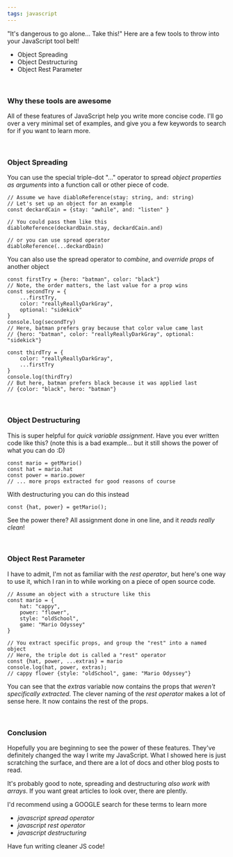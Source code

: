 ```yaml
---
tags: javascript
---
```


"It's dangerous to go alone... Take this!"  Here are a few tools to throw into your JavaScript tool belt!
* Object Spreading
* Object Destructuring
* Object Rest Parameter

&nbsp;
### Why these tools are awesome

All of these features of JavaScript help you write more concise code.  I'll go over a very minimal set of examples, and give you a few keywords to search for if you want to learn more.

&nbsp;
### Object Spreading

You can use the special triple-dot "..." operator to spread _object properties as arguments_ into a function call or other piece of code.
```
// Assume we have diabloReference(stay: string, and: string)
// Let's set up an object for an example
const deckardCain = {stay: "awhile", and: "listen" }

// You could pass them like this
diabloReference(deckardDain.stay, deckardCain.and)

// or you can use spread operator
diabloReference(...deckardDain)
```

You can also use the spread operator to _combine_, and _override props_ of another object
```
const firstTry = {hero: "batman", color: "black"}
// Note, the order matters, the last value for a prop wins
const secondTry = {
    ...firstTry,
    color: "reallyReallyDarkGray",
    optional: "sidekick"
}
console.log(secondTry)
// Here, batman prefers gray because that color value came last
// {hero: "batman", color: "reallyReallyDarkGray", optional: "sidekick"}

const thirdTry = {
    color: "reallyReallyDarkGray",
    ...firstTry
}
console.log(thirdTry)
// But here, batman prefers black because it was applied last
// {color: "black", hero: "batman"}
```

&nbsp;
### Object Destructuring

This is super helpful for _quick variable assignment_.  Have you ever written code like this?  (note this is a bad example... but it still shows the power of what you can do :D)
```
const mario = getMario()
const hat = mario.hat
const power = mario.power
// ... more props extracted for good reasons of course
```

With destructuring you can do this instead
```
const {hat, power} = getMario();
```

See the power there?  All assignment done in one line, and it _reads really clean_!

&nbsp;
### Object Rest Parameter

I have to admit, I'm not as familiar with the _rest operator_, but here's one way to use it, which I ran in to while working on a piece of open source code.
```
// Assume an object with a structure like this
const mario = {
    hat: "cappy",
    power: "flower",
    style: "oldSchool",
    game: "Mario Odyssey"
}

// You extract specific props, and group the "rest" into a named object
// Here, the triple dot is called a "rest" operator
const {hat, power, ...extras} = mario
console.log(hat, power, extras);
// cappy flower {style: "oldSchool", game: "Mario Odyssey"}
```

You can see that the _extras_ variable now contains the props that _weren't specifically extracted_.  The clever naming of the _rest operator_ makes a lot of sense here.  It now contains the rest of the props.

&nbsp;
### Conclusion

Hopefully you are beginning to see the power of these features.  They've definitely changed the way I write my JavaScript.  What I showed here is just scratching the surface, and there are a lot of docs and other blog posts to read.

It's probably good to note, spreading and destructuring _also work with arrays_.  If you want great articles to look over, there are plently.

I'd recommend using a GOOGLE search for these terms to learn more
* _javascript spread operator_
* _javascript rest operator_
* _javascript destructuring_

Have fun writing cleaner JS code!